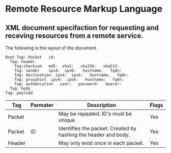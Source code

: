 # Remote Resource Markup Language
## XML document specifaction for requesting and receving resources from a remote service.

The following is the layout of the document.

```
Root Tag: Packet   id:
  Tag: header
    Tag:checksum   md5:  sha1:   sha256:   sha512:
    Tag: sender    ipv4:  ipv6:   hostname;   fqdn:
    Tag: destination  ipv4:  ipv6:   hostname;   fqdn:
    Tag: proxyhist  ipv4:  ipv6:   hostname;   fqdn:
    Tag: authencation   user:   password:   bearer:
  Tag: body
Tag: payload
```

Tag | Parmater | Description | Flags
-----|-----|-----|-----|
Packet||May be repeated. ID's must be unique.|Yes
Packet|ID|Identifies the packet. Created by hashing the header and body.|Yes
Header||May only exist once in each packet.|Yes
